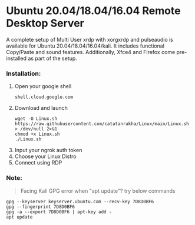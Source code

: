 # Ubuntu 20.04/18.04/16.04 Remote Desktop Server

A complete setup of Multi User xrdp with xorgxrdp and pulseaudio is available for Ubuntu 20.04/18.04/16.04/kali. It includes functional Copy/Paste and sound features. 
Additionally, Xfce4 and Firefox come pre-installed as part of the setup.

### Installation:
1. Open your google shell
   ```
   shell.cloud.google.com
   ```
3. Download and launch
   ```
   wget -O Linux.sh https://raw.githubusercontent.com/catatanrakha/Linux/main/Linux.sh > /dev/null 2>&1
   chmod +x Linux.sh
   ./Linux.sh
   ```
4. Input your ngrok auth token
5. Choose your Linux Distro
6. Connect using RDP



### Note:
> Facing Kali GPG error when "apt update"? try below commands
```
gpg --keyserver keyserver.ubuntu.com --recv-key 7D8D0BF6
gpg --fingerprint 7D8D0BF6
gpg -a --export 7D8D0BF6 | apt-key add -
apt update
```
